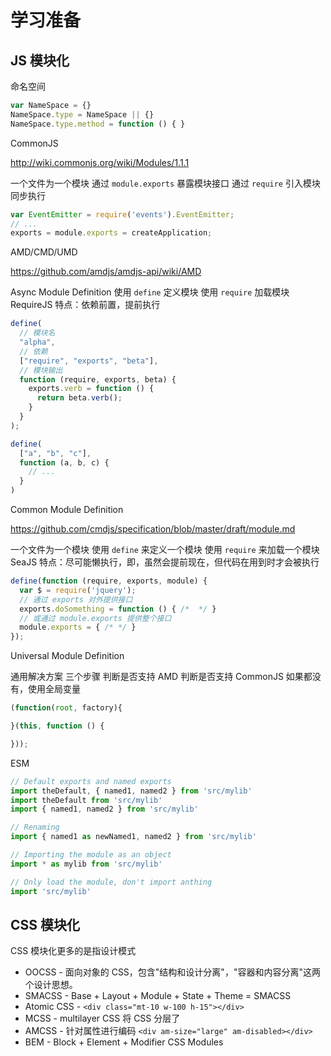 # 学习准备

## JS 模块化

命名空间

```js
var NameSpace = {}
NameSpace.type = NameSpace || {}
NameSpace.type.method = function () { }
```

CommonJS

http://wiki.commonjs.org/wiki/Modules/1.1.1

一个文件为一个模块
通过 `module.exports` 暴露模块接口
通过 `require` 引入模块
同步执行

```js
var EventEmitter = require('events').EventEmitter;
// ...
exports = module.exports = createApplication;
```

AMD/CMD/UMD

https://github.com/amdjs/amdjs-api/wiki/AMD

Async Module Definition
使用 `define` 定义模块
使用 `require` 加载模块
RequireJS
特点：依赖前置，提前执行

```js
define(
  // 模块名
  "alpha",
  // 依赖
  ["require", "exports", "beta"],
  // 模块输出
  function (require, exports, beta) {
    exports.verb = function () {
      return beta.verb();
    }
  }
);
```

```js
define(
  ["a", "b", "c"],
  function (a, b, c) {
    // ...
  }
)
```

Common Module Definition

https://github.com/cmdjs/specification/blob/master/draft/module.md

一个文件为一个模块
使用 `define` 来定义一个模块
使用 `require` 来加载一个模块
SeaJS
特点：尽可能懒执行，即，虽然会提前现在，但代码在用到时才会被执行

```js
define(function (require, exports, module) {
  var $ = require('jquery');
  // 通过 exports 对外提供接口
  exports.doSomething = function () { /*  */ }
  // 或通过 module.exports 提供整个接口
  module.exports = { /* */ }
});
```

Universal Module Definition

通用解决方案
三个步骤
  判断是否支持 AMD
  判断是否支持 CommonJS
  如果都没有，使用全局变量

```js
(function(root, factory){

}(this, function () {

}));
```


ESM

```js
// Default exports and named exports
import theDefault, { named1, named2 } from 'src/mylib'
import theDefault from 'src/mylib'
import { named1, named2 } from 'src/mylib'

// Renaming
import { named1 as newNamed1, named2 } from 'src/mylib'

// Importing the module as an object
import * as mylib from 'src/mylib'

// Only load the module, don't import anthing
import 'src/mylib'
```




## CSS 模块化

CSS 模块化更多的是指设计模式
  * OOCSS - 面向对象的 CSS，包含"结构和设计分离"，"容器和内容分离"这两个设计思想。
  * SMACSS - Base + Layout + Module + State + Theme = SMACSS
  * Atomic CSS - `<div class="mt-10 w-100 h-15"></div>`
  * MCSS - multilayer CSS 将 CSS 分层了
  * AMCSS - 针对属性进行编码 `<div am-size="large" am-disabled></div>`
  * BEM - Block + Element + Modifier
CSS Modules




